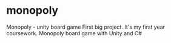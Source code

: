 # monopoly
Monopoly - unity board game 
First big project. It's my first year coursework. Monopoly board game with Unity and C#
